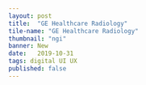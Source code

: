 ```yaml
---
layout: post
title:  "GE Healthcare Radiology"
tile-name: "GE Healthcare Radiology"
thumbnail: "ngi"
banner: New
date:   2019-10-31
tags: digital UI UX
published: false
---
```

